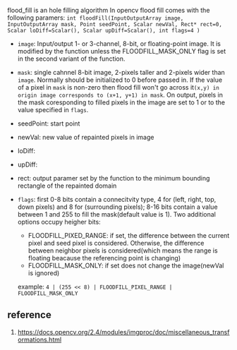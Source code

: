flood_fill is an hole filling algorithm
In opencv flood fill comes with the following paramers:
`int floodFill(InputOutputArray image, InputOutputArray mask, Point seedPoint, Scalar newVal, Rect* rect=0, Scalar loDiff=Scalar(), Scalar upDiff=Scalar(), int flags=4 )`
+ `image`: Input/output 1- or 3-channel, 8-bit, or floating-point image. It is modified by the function unless the FLOODFILL_MASK_ONLY flag is set in the second variant of the function.
+ `mask`: single cahnnel 8-bit image, 2-pixels taller and 2-pixels wider than `image`. Normally should be initialized to 0 before passed in. If the value of a pixel in `mask` is non-zero then flood fill won't go across it`(x,y) in origin image corresponds to (x+1, y+1) in mask`. On output, pixels in the mask coresponding to filled pixels in the image are set to 1 or to the value specified in `flags`.
+ seedPoint: start point
+ newVal: new value of repainted pixels in image
+ loDiff:
+ upDiff: 
+ rect: output paramer set by the function to the minimum bounding rectangle of the repainted domain
+ `flags`: first 0-8 bits contain a connecitvity type, 4 for (left, right, top, down pixels) and 8 for (surrounding pixels); 8-16 bits contain a value between 1 and 255 to fill the mask(default value is 1). Two additional options occupy heigher bits:
	+ FLOODFILL_PIXED_RANGE: if set, the difference between the current pixel and seed pixel is considered. Otherwise, the difference between neighbor pixels is considered(which means the range is floating beacause the referencing point is changing)
	+ FLOODFILL_MASK_ONLY: if set does not change the image(newVal is ignored)

	example: `4 | (255 << 8) | FLOODFILL_PIXEL_RANGE | FLOODFILL_MASK_ONLY`

## reference
1. https://docs.opencv.org/2.4/modules/imgproc/doc/miscellaneous_transformations.html
